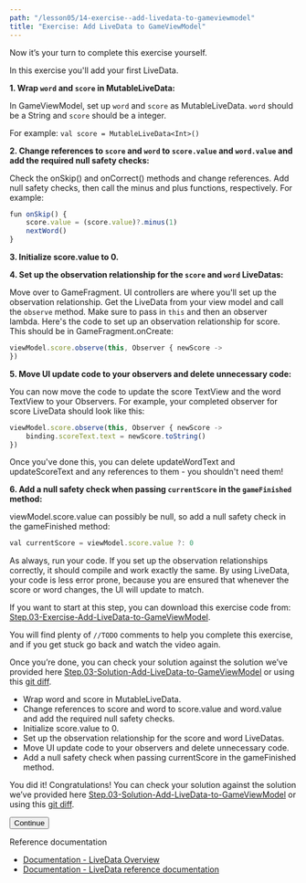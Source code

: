 ```yaml
---
path: "/lesson05/14-exercise--add-livedata-to-gameviewmodel"
title: "Exercise: Add LiveData to GameViewModel"
---
```


<youtube id="FSVaha1P8Rk"></youtube>

<p>Now it’s your turn to complete this exercise yourself.</p>
<p>In this exercise you'll add your first LiveData.</p>
<p><strong>1. Wrap <code>word</code> and <code>score</code> in MutableLiveData:</strong> </p>
<p>In GameViewModel, set up <code>word</code> and <code>score</code> as MutableLiveData. <code>word</code> should be a String and <code>score</code> should be a integer.</p>
<p>For example:
<code>val score = MutableLiveData&lt;Int&gt;()</code></p>
<p><strong>2. Change references to <code>score</code> and <code>word</code> to <code>score.value</code> and <code>word.value</code> and add the required null safety checks:</strong></p>
<p>Check the onSkip() and onCorrect() methods and change references.  Add null safety checks, then call the minus and plus functions, respectively. For example:</p>

```ts
fun onSkip() {
    score.value = (score.value)?.minus(1)
    nextWord()
}
```

<p><strong>3. Initialize score.value to 0.</strong></p>
<p><strong>4. Set up the observation relationship for the <code>score</code> and <code>word</code> LiveDatas:</strong></p>
<p>Move over to GameFragment. UI controllers are where you'll set up the observation relationship. Get the LiveData from your view model and call the <code>observe</code> method.  Make sure to pass in <code>this</code> and then an observer lambda.  Here's the code to set up an observation relationship for score. This should be in GameFragment.onCreate:</p>

```ts
viewModel.score.observe(this, Observer { newScore ->
})
```

<p><strong>5. Move UI update code to your observers and delete unnecessary code:</strong></p>
<p>You can now move the code to update the score TextView and the word TextView to your Observers. For example, your completed observer for score LiveData should look like this:</p>


```ts
viewModel.score.observe(this, Observer { newScore ->
    binding.scoreText.text = newScore.toString()
})
```

<p>Once you've done this, you can delete updateWordText and updateScoreText and any references to them - you shouldn't need them!</p>
<p><strong>6. Add a null safety check when passing <code>currentScore</code> in the <code>gameFinished</code> method:</strong></p>
<p>viewModel.score.value can possibly be null, so add a null safety check in the gameFinished method:</p>

```ts
val currentScore = viewModel.score.value ?: 0
```

<p>As always, run your code. If you set up the observation relationships correctly, it should compile and work exactly the same. By using LiveData, your code is less error prone, because you are ensured that whenever the score or word changes, the UI will update to match.</p>
<p>If you want to start at this step, you can download this exercise code from: <a target="_blank" href="https://github.com/udacity/andfun-kotlin-guess-it/archive/Step.03-Exercise-Add-LiveData-to-GameViewModel.zip">Step.03-Exercise-Add-LiveData-to-GameViewModel</a>.</p>
<p>You will find plenty of <code>//TODO</code> comments to help you complete this exercise, and if you get stuck go back and watch the video again.</p>
<p>Once you’re done, you can check your solution against the solution we’ve provided here <a target="_blank" href="https://github.com/udacity/andfun-kotlin-guess-it/tree/Step.03-Solution-Add-LiveData-to-GameViewModel">Step.03-Solution-Add-LiveData-to-GameViewModel</a> or using this <a target="_blank" href="https://github.com/udacity/andfun-kotlin-guess-it/compare/Step.03-Exercise-Add-LiveData-to-GameViewModel...Step.03-Solution-Add-LiveData-to-GameViewModel">git diff</a>.</p>

<text-box variant='learningObjectives' name='Check the steps below as you implement them to complete this exercise.'>

- Wrap word and score in MutableLiveData.
- Change references to score and word to score.value and word.value and add the required null safety checks.
- Initialize score.value to 0.
- Set up the observation relationship for the score and word LiveDatas.
- Move UI update code to your observers and delete unnecessary code.
- Add a null safety check when passing currentScore in the gameFinished method.

</text-box>

<p>You did it! Congratulations! You can check your solution against the solution we’ve provided here <a target="_blank" href="https://github.com/udacity/andfun-kotlin-guess-it/tree/Step.03-Solution-Add-LiveData-to-GameViewModel">Step.03-Solution-Add-LiveData-to-GameViewModel</a> or using this <a target="_blank" href="https://github.com/udacity/andfun-kotlin-guess-it/compare/Step.03-Exercise-Add-LiveData-to-GameViewModel...Step.03-Solution-Add-LiveData-to-GameViewModel">git diff</a>.</p>
<button>Continue</button>

<p>Reference documentation</p>
<ul>
<li><a target="_blank" href="https://developer.android.com/topic/libraries/architecture/livedata">Documentation - LiveData Overview</a></li>
<li><a target="_blank" href="https://developer.android.com/reference/kotlin/androidx/lifecycle/LiveData">Documentation - LiveData reference documentation </a></li>
</ul>
